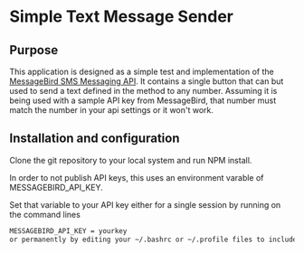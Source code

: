 # Simple Text Message Sender
## Purpose

This application is designed as a simple test and implementation of the [MessageBird SMS Messaging API](https://developers.messagebird.com/docs/sms-messaging).  It contains a single button that can but used to send a text defined in the method to any number. Assuming it is being used with a sample API key from MessageBird, that number must match the number in your api settings or it won't work.

## Installation and configuration

Clone the git repository to your local system and run NPM install.

In order to not publish API keys, this uses an environment varable of MESSAGEBIRD_API_KEY.

Set that variable to your API key either for a single session by running on the command lines
```bash
MESSAGEBIRD_API_KEY = yourkey
or permanently by editing your ~/.bashrc or ~/.profile files to include the variable.
